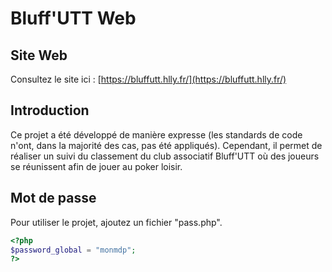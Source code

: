 # Bluff'UTT Web

## Site Web

Consultez le site ici : [https://bluffutt.hlly.fr/](https://bluffutt.hlly.fr/)

## Introduction

Ce projet a été développé de manière expresse (les standards de code n'ont, dans la majorité des cas, pas été appliqués). Cependant, il permet de réaliser un suivi du classement du club associatif Bluff'UTT où des joueurs se réunissent afin de jouer au poker loisir.

## Mot de passe

Pour utiliser le projet, ajoutez un fichier "pass.php".

```php
<?php
$password_global = "monmdp";
?>
```